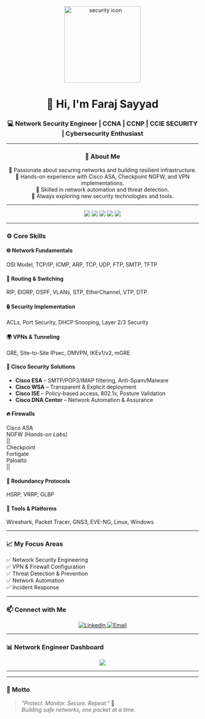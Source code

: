
<p align="center">
  <img src="https://i.pinimg.com/736x/c1/78/dc/c178dc611799a0d3dfa559b9e4f23e6a.jpg" alt="security icon" width="200"/>
</p>


<h1 align="center">👋 Hi, I'm Faraj Sayyad </h1>
<h3 align="center">💻 Network Security Engineer | CCNA | CCNP | CCIE SECURITY | Cybersecurity Enthusiast</h3>

---


 <h3 align="center">🧠 About Me</h3>
<p align="center">
  🔹 Passionate about securing networks and building resilient infrastructure.<br>
  🔹 Hands-on experience with Cisco ASA, Checkpoint NGFW, and VPN implementations.<br>
  🔹 Skilled in network automation and threat detection.<br>
  🔹 Always exploring new security technologies and tools.<br>
</p>


---

<p align="center">
  <img src="https://img.shields.io/badge/Networking-7289DA?style=for-the-badge&logo=networkx&logoColor=white"/>
  <img src="https://img.shields.io/badge/CCNA-1572B6?style=for-the-badge&logo=cisco&logoColor=white"/>
  <img src="https://img.shields.io/badge/Network%20Security-FE7A16?style=for-the-badge&logo=fortinet&logoColor=white"/>
  <img src="https://img.shields.io/badge/Linux-333333?style=for-the-badge&logo=linux&logoColor=yellow"/>
  <img src="https://img.shields.io/badge/Basics-CDD120?style=for-the-badge"/>
</p>

---

### ⚙️ Core Skills

#### 🌐 Network Fundamentals  
OSI Model, TCP/IP, ICMP, ARP, TCP, UDP, FTP, SMTP, TFTP  

#### 🔁 Routing & Switching  
RIP, EIGRP, OSPF, VLANs, STP, EtherChannel, VTP, DTP  

#### 🔒 Security Implementation  
ACLs, Port Security, DHCP Snooping, Layer 2/3 Security  

#### 🌍 VPNs & Tunneling  
GRE, Site-to-Site IPsec, DMVPN, IKEv1/v2, mGRE  

#### 🧩 Cisco Security Solutions  
- **Cisco ESA** – SMTP/POP3/IMAP filtering, Anti-Spam/Malware  
- **Cisco WSA** – Transparent & Explicit deployment  
- **Cisco ISE** – Policy-based access, 802.1x, Posture Validation  
- **Cisco DNA Center** – Network Automation & Assurance  

#### 🔥 Firewalls<br />
Cisco ASA<br />
NGFW *(Hands-on Labs)*<br />
           ||<br />
       Checkpoint<br />
       Fortigate<br />
       Paloalto<br />
           ||<br />

#### 🔁 Redundancy Protocols  
HSRP, VRRP, GLBP  

#### 🧰 Tools & Platforms  
Wireshark, Packet Tracer, GNS3, EVE-NG, Linux, Windows  

---

### 📈 My Focus Areas  
✅ Network Security Engineering  
✅ VPN & Firewall Configuration  
✅ Threat Detection & Prevention  
✅ Network Automation  
✅ Incident Response  

---

### 📫 Connect with Me  
<p align="center">
  <a href="https://www.linkedin.com/in/faraj-sayyad-0312a1333/" target="_blank">
    <img src="https://img.shields.io/badge/LinkedIn-0077B5?logo=linkedin&logoColor=white" alt="LinkedIn">
  </a>
  <a href="farajsayyad3@gmail.com" target="_blank">
    <img src="https://img.shields.io/badge/Email-D14836?logo=gmail&logoColor=white" alt="Email">
  </a>
</p>

---

### 📊  Network Engineer Dashboard
<p align="center">
  <img src="https://media3.giphy.com/media/v1.Y2lkPTc5MGI3NjExY2w1dzVxemNhMTZnNnhsYW5zcTZ4ejV1cjk0bWFtbjJhNjdxa3NleSZlcD12MV9pbnRlcm5hbF9naWZfYnlfaWQmY3Q9Zw/SWoSkN6DxTszqIKEqv/giphy.gif">
  
</p>

---

---

### 🧩 Motto  
> _"Protect. Monitor. Secure. Repeat."_ 🔐  
> _Building safe networks, one packet at a time._

